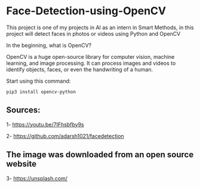 # Face-Detection-using-OpenCV
This project is one of my projects in AI as an intern in Smart Methods, in this project will detect faces in photos or videos using Python and OpenCV

In the beginning, what is OpenCV?

OpenCV is a huge open-source library for computer vision, machine learning, and image processing. It can process images and videos to identify objects, faces, or even the handwriting of a human.


Start using this command:

    pip3 install opencv-python
    
## Sources:

1- https://youtu.be/7IFhsbfby9s

2- https://github.com/adarsh1021/facedetection

## The image was downloaded from an open source website

3- https://unsplash.com/
    

